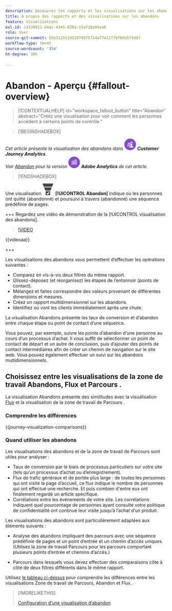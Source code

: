 ```yaml
---
description: Découvrez les rapports et les visualisations sur les abandons.
title: À propos des rapports et des visualisations sur les abandons
feature: Visualizations
exl-id: c4338821-64ac-4345-828a-15af18a95ea6
role: User
source-git-commit: 55b312552d32070875714a77e1177bf0da5f9d87
workflow-type: tm+mt
source-wordcount: '354'
ht-degree: 30%

---
```


# Abandon - Aperçu {#fallout-overview}

<!-- markdownlint-disable MD034 -->

>[!CONTEXTUALHELP]
>id="workspace_fallout_button"
>title="Abandon"
>abstract="Crééz une visualisation pour voir comment les personnes accèdent à certains points de contrôle."

<!-- markdownlint-enable MD034 -->


>[!BEGINSHADEBOX]

_Cet article présente la visualisation des abandons dans_ ![CustomerJourneyAnalytics](/help/assets/icons/CustomerJourneyAnalytics.svg) _**Customer Journey Analytics**._<br/>_Voir [Abandon](https://experienceleague.adobe.com/en/docs/analytics/analyze/analysis-workspace/visualizations/fallout/fallout-flow) pour la version_ ![AdobeAnalytics](/help/assets/icons/AdobeAnalytics.svg) _**Adobe Analytics** de cet article._

>[!ENDSHADEBOX]

Une visualisation ![ConversionFunnel](/help/assets/icons/ConversionFunnel.svg) **[!UICONTROL Abandon]** indique où les personnes ont quitté (abandonné) et poursuivi à travers (abandonné) une séquence prédéfinie de pages.

+++ Regardez une vidéo de démonstration de la [!UICONTROL visualisation des abandons].

>[!VIDEO](https://video.tv.adobe.com/v/345883/?quality=12)

{{videoaa}}

+++

Les visualisations des abandons vous permettent d’effectuer les opérations suivantes :

* Comparez en vis-à-vis deux filtres du même rapport.
* Glissez-déposez (et réorganisez) les étapes de l’entonnoir (points de contact).
* Mélangez et faites correspondre des valeurs provenant de différentes dimensions et mesures.
* Créez un rapport multidimensionnel sur les abandons.
* Identifiez où vont les clients immédiatement après une chute.

La visualisation Abandons présente les taux de conversion et d’abandon entre chaque étape ou point de contact d’une séquence.

Vous pouvez, par exemple, suivre les points d’abandon d’une personne au cours d’un processus d’achat. Il vous suffit de sélectionner un point de contact de départ et un autre de conclusion, puis d’ajouter des points de contact intermédiaires afin de créer un chemin de navigation sur le site web. Vous pouvez également effectuer un suivi sur les abandons multidimensionnels.

## Choisissez entre les visualisations de la zone de travail Abandons, Flux et Parcours .

La visualisation Abandons présente des similitudes avec la visualisation [Flux](/help/analysis-workspace/visualizations/c-flow/flow.md) et la visualisation de la zone de travail de Parcours [](/help/analysis-workspace/visualizations/journey-canvas/journey-canvas.md).

### Comprendre les différences

<!-- Information in this snippet is shared between Journey canvas, Fallout, and Flow visualization docs -->

{{journey-visualization-comparisons}}

### Quand utiliser les abandons

Les visualisations des abandons et de la zone de travail de Parcours [](/help/analysis-workspace/visualizations/journey-canvas/journey-canvas.md) sont utiles pour analyser :

* Taux de conversion par le biais de processus particuliers sur votre site (tels qu’un processus d’achat ou d’enregistrement).
* Flux de trafic généraux et de portée plus large : de toutes les personnes qui ont visité la page d’accueil, ce flux indique le nombre de personnes qui ont effectué une recherche. Et puis combien d&#39;entre eux ont finalement regardé un article spécifique.
* Corrélations entre les événements de votre site. Les corrélations indiquent quel pourcentage de personnes ayant consulté votre politique de confidentialité ont continué leur visite jusqu’à l’achat d’un produit.

Les visualisations des abandons sont particulièrement adaptées aux éléments suivants :

* Analyse des abandons impliquant des parcours avec une séquence prédéfinie de pages et un point d’entrée et un chemin d’accès uniques. (Utilisez la zone de travail Parcours pour les parcours comportant plusieurs points d’entrée et chemins d’accès.)

* Parcours dans lesquels vous devez effectuer des comparaisons côte à côte de deux filtres différents dans le même rapport.

Utilisez [le tableau ci-dessus](#understand-the-differences) pour comprendre les différences entre les visualisations Zone de travail de Parcours, Abandon et Flux .

>[!MORELIKETHIS]
>
>[Configuration d’une visualisation d’abandon](configuring-fallout.md)



